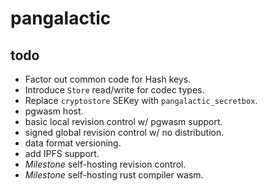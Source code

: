 # pangalactic

## todo

- Factor out common code for Hash keys.
- Introduce `Store` read/write for codec types.
- Replace `cryptostore` SEKey with `pangalactic_secretbox`.
- pgwasm host.
- basic local revision control w/ pgwasm support.
- signed global revision control w/ no distribution.
- data format versioning.
- add IPFS support.
- *Milestone* self-hosting revision control.
- *Milestone* self-hosting rust compiler wasm.
